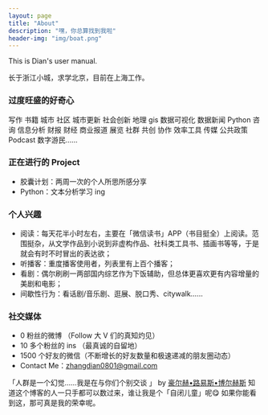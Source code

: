 ```yaml
---
layout: page
title: "About"
description: "嘿，你总算找到我啦"
header-img: "img/boat.png"
---
```


This is Dian's user manual.

长于浙江小城，求学北京，目前在上海工作。

### 过度旺盛的好奇心

写作 书籍 城市 社区 城市更新 社会创新 地理 gis 数据可视化 数据新闻 Python 咨询 信息分析 财报 财经 商业报道 展览 社群 共创 协作 效率工具 传媒 公共政策 Podcast 数字游民……

### 正在进行的 Project

- 胶囊计划：两周一次的个人所思所感分享
- Python：文本分析学习 ing

### 个人兴趣

- 阅读：每天花半小时左右，主要在「微信读书」APP（书目挺全）上阅读。范围挺杂，从文学作品到小说到非虚构作品、社科类工具书、插画书等等，于是就会有时不时冒出的表达欲；
- 听播客：重度播客使用者，列表里有上百个播客；
- 看剧：偶尔刷刷一两部国内综艺作为下饭辅助，但总体更喜欢更有内容增量的美剧和电影；
- 间歇性行为：看话剧/音乐剧、逛展、脱口秀、citywalk……

### 社交媒体

- 0 粉丝的微博 （Follow 大 V 们的真知灼见）
- 10 多个粉丝的 ins （最真诚的自留地）
- 1500 个好友的微信（不断增长的好友数量和极速递减的朋友圈动态）
- Contact Me：zhangdian0801@gmail.com


「人群是一个幻觉……我是在与你们个别交谈 」 by [豪尔赫•路易斯•博尔赫斯](https://book.douban.com/subject/25952961/) 知道这个博客的人一只手都可以数过来，谁让我是个「自闭儿童」呢😋 如果你能看到这，那可真是我的荣幸呢。